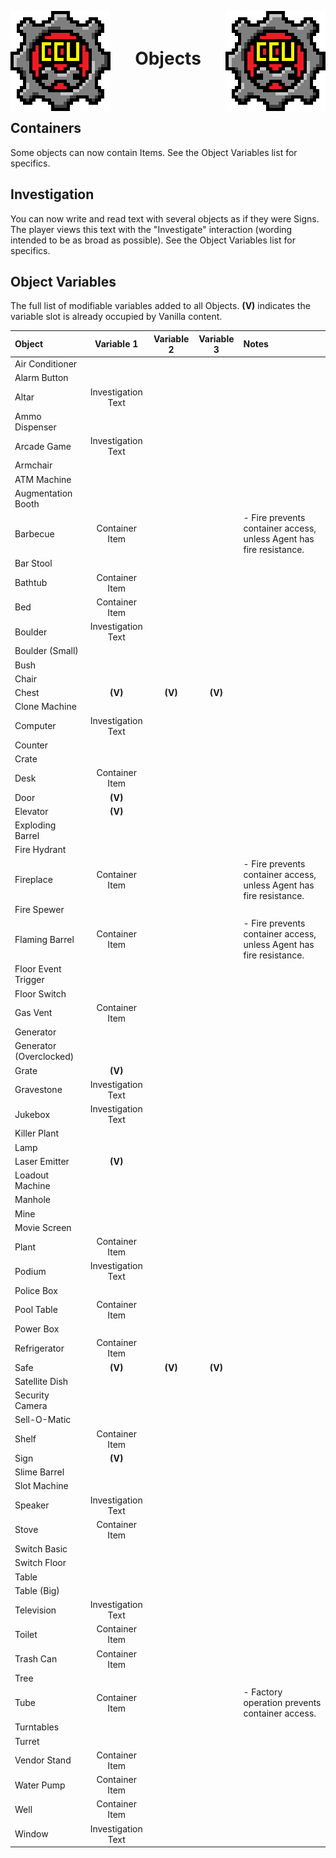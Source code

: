 ﻿<p align="left">
<img src="../Images/CCU_Large.png" alt="CCU Logo" align="left">
<img src="../Images/CCU_Large.png" alt="Yeah there are two, so what" align="right">
</p>

<h1 align="center">
<br>
Objects
</h1>
<br>
<br>

##			Containers
Some objects can now contain Items. See the Object Variables list for specifics.

##			Investigation
You can now write and read text with several objects as if they were Signs. The player views this text with the "Investigate" interaction (wording intended to be as broad as possible). See the Object Variables list for specifics.

##			Object Variables
The full list of modifiable variables added to all Objects. **(V)** indicates the variable slot is already occupied by Vanilla content.

|Object								|Variable 1				|Variable 2				|Variable 3				|Notes	|
|:----------------------------------|:---------------------:|:---------------------:|:---------------------:|:------|
|Air Conditioner
|Alarm Button
|Altar								|Investigation Text		|
|Ammo Dispenser
|Arcade Game						|Investigation Text		|
|Armchair
|ATM Machine
|Augmentation Booth
|Barbecue							|Container Item			|						|						|- Fire prevents container access, unless Agent has fire resistance.
|Bar Stool
|Bathtub							|Container Item			|						|
|Bed								|Container Item			|						|
|Boulder							|Investigation Text		|
|Boulder (Small)
|Bush
|Chair
|Chest								|**(V)**				|**(V)**				|**(V)**				|
|Clone Machine
|Computer							|Investigation Text		|
|Counter
|Crate
|Desk								|Container Item			|						|
|Door								|**(V)**				|						|
|Elevator							|**(V)**
|Exploding Barrel
|Fire Hydrant
|Fireplace							|Container Item			|						|						|- Fire prevents container access, unless Agent has fire resistance.
|Fire Spewer
|Flaming Barrel						|Container Item			|						|						|- Fire prevents container access, unless Agent has fire resistance.
|Floor Event Trigger				|
|Floor Switch						|
|Gas Vent							|Container Item			|						|						|
|Generator
|Generator (Overclocked)
|Grate								|**(V)**
|Gravestone							|Investigation Text		|
|Jukebox							|Investigation Text		|
|Killer Plant
|Lamp
|Laser Emitter						|**(V)**				|
|Loadout Machine
|Manhole							|						|						|						|
|Mine
|Movie Screen
|Plant								|Container Item			|						|						|
|Podium								|Investigation Text		|
|Police Box
|Pool Table							|Container Item			|						|						|
|Power Box
|Refrigerator						|Container Item			|						|						|
|Safe								|**(V)**				|**(V)**				|**(V)**				|
|Satellite Dish
|Security Camera
|Sell-O-Matic
|Shelf								|Container Item			|						|						|
|Sign								|**(V)**				|
|Slime Barrel
|Slot Machine
|Speaker							|Investigation Text		|
|Stove								|Container Item			|						|						|
|Switch Basic
|Switch Floor
|Table
|Table (Big)
|Television							|Investigation Text		|
|Toilet								|Container Item			|						|						|
|Trash Can							|Container Item			|						|						|
|Tree
|Tube								|Container Item			|						|						|- Factory operation prevents container access.
|Turntables
|Turret
|Vendor Stand						|Container Item			|						|						|
|Water Pump							|Container Item			|						|						|
|Well								|Container Item			|						|						|
|Window								|Investigation Text		|


